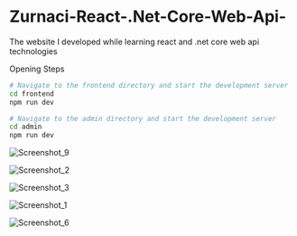 # Zurnaci-React-.Net-Core-Web-Api-
The website I developed while learning react and .net core web api technologies

Opening Steps
```bash
# Navigate to the frontend directory and start the development server
cd frontend
npm run dev

# Navigate to the admin directory and start the development server
cd admin
npm run dev
```

![Screenshot_9](https://github.com/user-attachments/assets/be316b95-3124-4667-a3ac-72a563873958)


![Screenshot_2](https://github.com/user-attachments/assets/c3a3a212-a7a9-4430-a6fa-9fe0b089a586)


![Screenshot_3](https://github.com/user-attachments/assets/8619f768-1bd0-443c-a7c8-801551933830)


![Screenshot_1](https://github.com/user-attachments/assets/3011e7aa-d92b-4c65-8c97-1e6e7dd03340)



![Screenshot_6](https://github.com/user-attachments/assets/2a689bca-8f6c-4b3b-a395-8069ca6ab07c)
